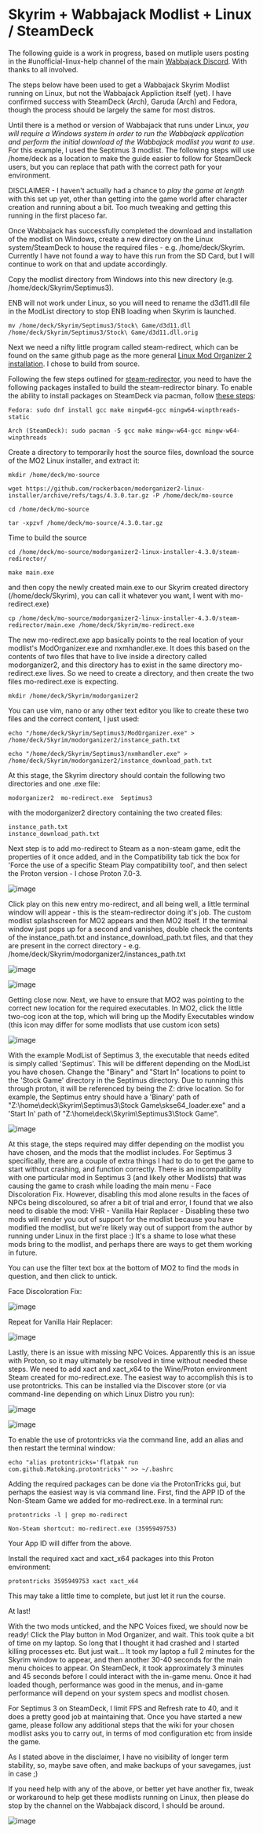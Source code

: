 # Skyrim + Wabbajack Modlist + Linux / SteamDeck

The following guide is a work in progress, based on mutliple users posting in the #unofficial-linux-help channel of the main [Wabbajack Discord](https://discord.gg/wabbajack). With thanks to all involved.

The steps below have been used to get a Wabbajack Skyrim Modlist running on Linux, but not the Wabbajack Appliction itself (yet). I have confirmed success with SteamDeck (Arch), Garuda (Arch) and Fedora, though the process should be largely the same for most distros. 

Until there is a method or version of Wabbajack that runs under Linux, *you will require a Windows system in order to run the Wabbajack application and perform the initial download of the Wabbajack modlist you want to use*. For this example, I used the Septimus 3 modlist. The following steps will use /home/deck as a location to make the guide easier to follow for SteamDeck users, but you can replace that path with the correct path for your environment.

DISCLAIMER - I haven't actually had a chance to *play the game at length* with this set up yet, other than getting into the game world after character creation and running about a bit. Too much tweaking and getting this running in the first placeso far.

Once Wabbajack has successfully completed the download and installation of the modlist on Windows, create a new directory on the Linux system/SteamDeck to house the required files - e.g. /home/deck/Skyrim. Currently I have not found a way to have this run from the SD Card, but I will continue to work on that and update accordingly.

Copy the modlist directory from Windows into this new directory (e.g. /home/deck/Skyrim/Septimus3).

ENB will not work under Linux, so you will need to rename the d3d11.dll file in the ModList directory to stop ENB loading when Skyrim is launched.

```
mv /home/deck/Skyrim/Septimus3/Stock\ Game/d3d11.dll /home/deck/Skyrim/Septimus3/Stock\ Game/d3d11.dll.orig
```

Next we need a nifty little program called steam-redirect, which can be found on the same github page as the more general [Linux Mod Organizer 2 installation](https://github.com/rockerbacon/modorganizer2-linux-installer). I chose to build from source. 

Following the few steps outlined for [steam-redirector](https://github.com/rockerbacon/modorganizer2-linux-installer/tree/master/steam-redirector), you need to have the following packages installed to build the steam-redirector binary. To enable the ability to install packages on SteamDeck via pacman, follow [these steps](https://www.reddit.com/r/SteamDeck/comments/t8al0i/install_arch_packages_on_your_steam_deck/): 

```
Fedora: sudo dnf install gcc make mingw64-gcc mingw64-winpthreads-static

Arch (SteamDeck): sudo pacman -S gcc make mingw-w64-gcc mingw-w64-winpthreads
```

Create a directory to temporarily host the source files, download the source of the MO2 Linux installer, and extract it:

```
mkdir /home/deck/mo-source

wget https://github.com/rockerbacon/modorganizer2-linux-installer/archive/refs/tags/4.3.0.tar.gz -P /home/deck/mo-source

cd /home/deck/mo-source

tar -xpzvf /home/deck/mo-source/4.3.0.tar.gz
```

Time to build the source

```
cd /home/deck/mo-source/modorganizer2-linux-installer-4.3.0/steam-redirector/

make main.exe
```

and then copy the newly created main.exe to our Skyrim created directory (/home/deck/Skyrim), you can call it whatever you want, I went with mo-redirect.exe)

```
cp /home/deck/mo-source/modorganizer2-linux-installer-4.3.0/steam-redirector/main.exe /home/deck/Skyrim/mo-redirect.exe
```

The new mo-redirect.exe app basically points to the real location of your modlist's ModOrganizer.exe and nxmhandler.exe. It does this based on the contents of two files that have to live inside a directory called modorganizer2, and this directory has to exist in the same directory mo-redirect.exe lives. So we need to create a directory, and then create the two files mo-redirect.exe is expecting.

```
mkdir /home/deck/Skyrim/modorganizer2
```

You can use vim, nano or any other text editor you like to create these two files and the correct content, I just used:

```
echo "/home/deck/Skyrim/Septimus3/ModOrganizer.exe" > /home/deck/Skyrim/modorganizer2/instance_path.txt

echo "/home/deck/Skyrim/Septimus3/nxmhandler.exe" > /home/deck/Skyrim/modorganizer2/instance_download_path.txt
```

At this stage, the Skyrim directory should contain the following two directories and one .exe file:

```
modorganizer2  mo-redirect.exe  Septimus3
```

with the modorganizer2 directory containing the two created files:

```
instance_path.txt
instance_download_path.txt
```

Next step is to add mo-redirect to Steam as a non-steam game, edit the properties of it once added, and in the Compatibility tab tick the box for 'Force the use of a specific Steam Play compatibility tool', and then select the Proton version - I chose Proton 7.0-3.

![image](https://user-images.githubusercontent.com/110171124/181563703-484cca11-4c48-438b-ad1c-c332779a242f.png)

Click play on this new entry mo-redirect, and all being well, a little terminal window will appear - this is the steam-redirector doing it's job. The custom modlist splashscreen for MO2 appears and then MO2 itself. If the terminal window just pops up for a second and vanishes, double check the contents of the instance_path.txt and instance_download_path.txt files, and that they are present in the correct directory - e.g. /home/deck/Skyrim/modorganizer2/instances_path.txt

![image](https://user-images.githubusercontent.com/110171124/181574124-776fde2f-35b4-4987-9fed-efc32eda7937.png)

![image](https://user-images.githubusercontent.com/110171124/181574661-c58922a0-09be-4062-b76d-5c99d1394705.png)

Getting close now. Next, we have to ensure that MO2 was pointing to the correct new location for the required executables. In MO2, click the little two-cog icon at the top, which will bring up the Modify Executables window (this icon may differ for some modlists that use custom icon sets)

![image](https://user-images.githubusercontent.com/110171124/181569435-99b953ff-bb0a-4da7-aab8-4e76b5d0f3d6.png)

With the example ModList of Septimus 3, the executable that needs edited is simply called 'Septimus'. This will be different depending on the ModList you have chosen. Change the "Binary" and "Start In" locations to point to the 'Stock Game' directory in the Septimus directory. Due to running this through proton, it will be referenced by being the Z: drive location. So for example, the Septimus entry should have a 'Binary' path of "Z:\home\deck\Skyrim\Septimus3\Stock Game\skse64_loader.exe" and a 'Start In' path of "Z:\home\deck\Skyrim\Septimus3\Stock Game".

![image](https://user-images.githubusercontent.com/110171124/183409643-c45c04e2-7b6c-46d9-bbac-8a7ea0cc4645.png)

At this stage, the steps required may differ depending on the modlist you have chosen, and the mods that the modlist includes. For Septimus 3 specifically, there are a couple of extra things I had to do to get the game to start without crashing, and function correctly. There is an incompatiblity with one particular mod in Septimus 3 (and likely other Modlists) that was causing the game to crash while loading the main menu - Face Discoloration Fix. However, disabling this mod alone results in the faces of NPCs being discoloured, so afrer a bit of trial and error, I found that we also need to disable the mod: VHR - Vanilla Hair Replacer - Disabling these two mods will render you out of support for the modlist because you have modified the modlist, but we're likely way out of support from the author by running under Linux in the first place :) It's a shame to lose what these mods bring to the modlist, and perhaps there are ways to get them working in future.

You can use the filter text box at the bottom of MO2 to find the mods in question, and then click to untick.

Face Discoloration Fix:

![image](https://user-images.githubusercontent.com/110171124/181570341-34ec4a80-94c3-4b8f-b639-4e010a2366ad.png)

Repeat for Vanilla Hair Replacer:

![image](https://user-images.githubusercontent.com/110171124/183409625-0f28331a-260d-4cc3-900a-10a342bbc873.png)

Lastly, there is an issue with missing NPC Voices. Apparently this is an issue with Proton, so it may ultimately be resolved in time without needed these steps. We need to add xact and xact_x64 to the Wine/Proton environment Steam created for mo-redirect.exe. The easiest way to accomplish this is to use protontricks. This can be installed via the Discover store (or via command-line depending on which Linux Distro you run):

![image](https://user-images.githubusercontent.com/110171124/183392721-f4ed554a-8bb7-4cc2-a4b9-29c56b8b5a39.png)

![image](https://user-images.githubusercontent.com/110171124/183392763-f005a96d-4a78-4b7b-9fd1-ba4961126d10.png)

To enable the use of protontricks via the command line, add an alias and then restart the terminal window:

```
echo "alias protontricks='flatpak run com.github.Matoking.protontricks'" >> ~/.bashrc
```

Adding the required packages can be done via the ProtonTricks gui, but perhaps the easiest way is via command line. First, find the APP ID of the Non-Steam Game we added for mo-redirect.exe. In a terminal run:

```
protontricks -l | grep mo-redirect

Non-Steam shortcut: mo-redirect.exe (3595949753)
```

Your App ID will differ from the above.

Install the required xact and xact_x64 packages into this Proton environment:

```
protontricks 3595949753 xact xact_x64
```
 
This may take a little time to complete, but just let it run the course.

At last!

With the two mods unticked, and the NPC Voices fixed, we should now be ready! Click the Play button in Mod Organizer, and wait. This took quite a bit of time on my laptop. So long that I thought it had crashed and I started killing processes etc. But just wait... It took my laptop a full 2 minutes for the Skyrim window to appear, and then another 30-40 seconds for the main menu choices to appear. On SteamDeck, it took approximately 3 minutes and 45 seconds before I could interact with the in-game menu. Once it had loaded though, performance was good in the menus, and in-game performance will depend on your system specs and modlist chosen. 

For Septimus 3 on SteamDeck, I limit FPS and Refresh rate to 40, and it does a pretty good job at maintaining that. Once you have started a new game, please follow any additional steps that the wiki for your chosen modlist asks you to carry out, in terms of mod configuration etc from inside the game.

As I stated above in the disclaimer, I have no visibility of longer term stability, so, maybe save often, and make backups of your savegames, just in case ;) 

If you need help with any of the above, or better yet have another fix, tweak or workaround to help get these modlists running on Linux, then please do stop by the channel on the Wabbajack discord, I should be around.

![image](https://user-images.githubusercontent.com/110171124/181572624-22e6e74c-6117-4a90-88a7-fc6ed5683a06.png)
